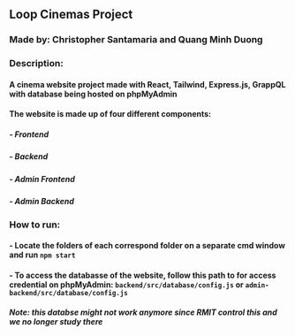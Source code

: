## Loop Cinemas Project 

### Made by: Christopher Santamaria and Quang Minh Duong

### Description:
#### A cinema website project made with React, Tailwind, Express.js, GrappQL with database being hosted on phpMyAdmin
#### The website is made up of four different components:
##### - Frontend
##### - Backend
##### - Admin Frontend
##### - Admin Backend

### How to run:
#### - Locate the folders of each correspond folder on a separate cmd window and run `npm start`
#### - To access the databasse of the website, follow this path to for access credential on phpMyAdmin: `backend/src/database/config.js` or `admin-backend/src/database/config.js`
##### Note: this databse might not work anymore since RMIT control this and we no longer study there

